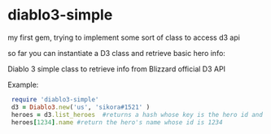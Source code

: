 diablo3-simple
==============

my first gem, trying to implement some sort of class to access d3 api

so far you can instantiate a D3 class and retrieve basic hero info:

Diablo 3 simple class to retrieve info from Blizzard official D3 API

Example:
```ruby
 require 'diablo3-simple'
 d3 = Diablo3.new('us', 'sikora#1521' )
 heroes = d3.list_heroes  #returns a hash whose key is the hero id and value is the respective Hero class
 heroes[1234].name #return the hero's name whose id is 1234
```
 

